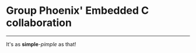 # Group Phoenix' Embedded C collaboration
---------------------------------------

It's as **simple**-_pimple_ as that!